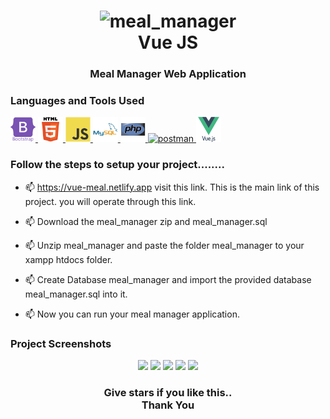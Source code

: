 <h1 align="center"><img src="https://www.linkpicture.com/q/logo-removebg-preview_1.png" alt="meal_manager"><br>Vue JS</h1>
<h3 align="center">Meal Manager Web Application</h3>


<h3 align="left">Languages and Tools Used</h3>
<p align="left"> <a href="https://getbootstrap.com" target="_blank" rel="noreferrer"> <img src="https://raw.githubusercontent.com/devicons/devicon/master/icons/bootstrap/bootstrap-plain-wordmark.svg" alt="bootstrap" width="40" height="40"/></a><a href="https://www.w3.org/html/" target="_blank" rel="noreferrer"> <img src="https://raw.githubusercontent.com/devicons/devicon/master/icons/html5/html5-original-wordmark.svg" alt="html5" width="40" height="40"/> </a> <a href="https://developer.mozilla.org/en-US/docs/Web/JavaScript" target="_blank" rel="noreferrer"> <img src="https://raw.githubusercontent.com/devicons/devicon/master/icons/javascript/javascript-original.svg" alt="javascript" width="40" height="40"/> </a> <a href="https://www.mysql.com/" target="_blank" rel="noreferrer"> <img src="https://raw.githubusercontent.com/devicons/devicon/master/icons/mysql/mysql-original-wordmark.svg" alt="mysql" width="40" height="40"/> </a><a href="https://www.php.net" target="_blank" rel="noreferrer"> <img src="https://raw.githubusercontent.com/devicons/devicon/master/icons/php/php-original.svg" alt="php" width="40" height="40"/> </a> <a href="https://postman.com" target="_blank" rel="noreferrer"> <img src="https://www.vectorlogo.zone/logos/getpostman/getpostman-icon.svg" alt="postman" width="40" height="40"/> </a><a href="https://vuejs.org/" target="_blank" rel="noreferrer"> <img src="https://raw.githubusercontent.com/devicons/devicon/master/icons/vuejs/vuejs-original-wordmark.svg" alt="vuejs" width="40" height="40"/> </a> </p>


<h3 align="left">Follow the steps to setup your project........</h3>

- 📫 https://vue-meal.netlify.app visit this link. This is the main link of this project.
you will operate through this link.

- 📫 Download the meal_manager zip and meal_manager.sql

- 📫 Unzip meal_manager and paste the folder meal_manager to your xampp htdocs folder.

- 📫 Create Database meal_manager and import the provided database meal_manager.sql into it.

- 📫 Now you can run your meal manager application.




<h3 align="left">Project Screenshots</h3>
<p align="center">
<a href='https://www.linkpicture.com/view.php?img=LPic6243d64c6b0361796345262'><img src='https://www.linkpicture.com/q/v-1.png' type='image'></a>
<a href='https://www.linkpicture.com/view.php?img=LPic6243d64c6b0361796345262'><img src='https://www.linkpicture.com/q/v-2.png' type='image'></a>
<a href='https://www.linkpicture.com/view.php?img=LPic6243d64c6b0361796345262'><img src='https://www.linkpicture.com/q/v-3.png' type='image'></a>
<a href='https://www.linkpicture.com/view.php?img=LPic6243d64c6b0361796345262'><img src='https://www.linkpicture.com/q/v-4.png' type='image'></a>
<a href='https://www.linkpicture.com/view.php?img=LPic6243d64c6b0361796345262'><img src='https://www.linkpicture.com/q/v-5.png' type='image'></a>
</p>

<h3 align="center">Give stars if you like this..<br> Thank You</h3>
